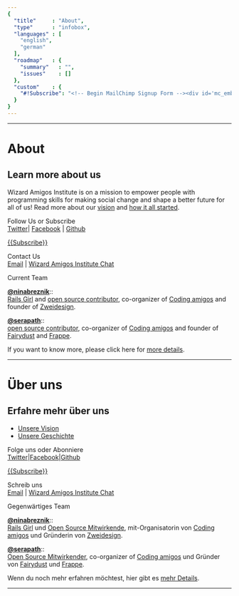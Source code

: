 ```yaml
---
{
  "title"     : "About",
  "type"      : "infobox",
  "languages" : [
    "english",
    "german"
  ],
  "roadmap"   : {
    "summary"   : "",
    "issues"    : []
  },
  "custom"    : {
    "#!Subscribe": "<!-- Begin MailChimp Signup Form --><div id='mc_embed_signup'><form action='//institute.us10.list-manage.com/subscribe/post?u=bd13e8f9c3477f7fc74c55030&amp;id=6feca0b2d4' method='post' id='mc-embedded-subscribe-form' name='mc-embedded-subscribe-form' class='validate' target='_blank' novalidate><div id='mc_embed_signup_scroll'><input type='email' value='' name='EMAIL' class='email' id='mce-EMAIL' placeholder='email address' required><!-- real people should not fill this in and expect good things - do not remove this or risk form bot signups--><div style='position: absolute; left: -5000px;'><input type='text' name='b_bd13e8f9c3477f7fc74c55030_6feca0b2d4' tabindex='-1' value=''></div><div class='clear'><input type='submit' value='Subscribe' name='subscribe' id='mc-embedded-subscribe' class='button'></div></div></form></div><!--End mc_embed_signup-->"
  }
}
---
```


---
[](@english)
# About

## Learn more about us
Wizard Amigos Institute is on a mission to empower people with programming skills for making social change and shape a better future for all of us! Read more about our [vision](https://github.com/wizardamigosinstitute/organization/blob/master/CONTENT/manifest.markdown) and [how it all started](https://github.com/wizardamigosinstitute/organization/blob/master/CONTENT/story.markdown).

Follow Us or Subscribe   
[Twitter](https://twitter.com/wizardamigos)| [Facebook](https://www.facebook.com/wizardamigos) | [Github](https://github.com/wizardamigosinstitute)

[{{Subscribe}}](#!Subscribe)

Contact Us  
[Email](mailto:wizard@amigos.institute) | [Wizard Amigos Institute Chat](https://gitter.im/wizardamigosinstitute/chat)

Current Team  

**[@ninabreznik](https://twitter.com/ninabreznik)**::  
[Rails Girl](http://railsgirlsberlin.de/) and [open source contributor](https://github.com/ninabreznik), co-organizer of [Coding amigos](http://www.meetup.com/CodingAmigos/) and founder of [Zweidesign](http://zweidesign.co/).

**[@serapath](https://twitter.com/serapath)**::  
[open source contributor](https://github.com/serapath), co-organizer of [Coding amigos](http://www.meetup.com/CodingAmigos/) and founder of [Fairydust](http://fairydust.agency) and [Frappe](http://frappe-rheinmain.de/).

If you want to know more, please click here for [more details](https://github.com/wizardamigosinstitute/organisation/blob/master/README.md).

[//]: # (@TODO: add "Impressum", "Address", "TaxNo.", ...)

---
[](@german)
# Über uns

## Erfahre mehr über uns
* [Unsere Vision](https://github.com/wizardamigosinstitute/organization/blob/master/CONTENT/manifest.markdown)
* [Unsere Geschichte](https://github.com/wizardamigosinstitute/organization/blob/master/CONTENT/story.markdown)

Folge uns oder Abonniere     
[Twitter](https://twitter.com/wizardamigos)|[Facebook](https://www.facebook.com/wizardamigos)|[Github](https://github.com/wizardamigosinstitute)

[{{Subscribe}}](#!Subscribe)

Schreib uns  
[Email](mailto:wizard@amigos.institute) | [Wizard Amigos Institute Chat](https://gitter.im/wizardamigosinstitute/chat)

Gegenwärtiges Team  

**[@ninabreznik](https://twitter.com/ninabreznik)**::    
[Rails Girl](http://railsgirlsberlin.de/) und [Open Source Mitwirkende](https://github.com/ninabreznik), mit-Organisatorin von [Coding amigos](http://www.meetup.com/CodingAmigos/) und Gründerin von [Zweidesign](http://zweidesign.co/).

**[@serapath](https://twitter.com/serapath)**::    
[Open Source Mitwirkender](https://github.com/serapath), co-organizer of [Coding amigos](http://www.meetup.com/CodingAmigos/) und Gründer von [Fairydust](http://fairydust.agency) und [Frappe](http://frappe-rheinmain.de/).

Wenn du noch mehr erfahren möchtest, hier gibt es [mehr Details](https://github.com/wizardamigosinstitute/organisation/blob/master/README.md).

---
